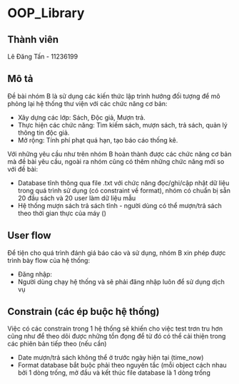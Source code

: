 # OOP_Library
## Thành viên
Lê Đăng Tấn - 11236199

## Mô tả
Đề bài nhóm B là sử dụng các kiến thức lập trình hướng đối tượng để mô phỏng lại hệ thống thư viện với các chức năng cơ bản:
- Xây dựng các lớp: Sách, Độc giả, Mượn trả.
- Thực hiện các chức năng: Tìm kiếm sách, mượn sách, trả sách, quản lý thông tin độc giả.
- Mở rộng: Tính phí phạt quá hạn, tạo báo cáo thống kê.

Với những yêu cầu như trên nhóm B hoàn thành được các chức năng cơ bản mà đề bài yêu cầu, ngoài ra nhóm cũng có thêm những chức năng mới so với đề bài:
- Database tĩnh thông qua file .txt với chức năng đọc/ghi/cập nhật dữ liệu trong quá trình sử dụng (có constraint về format), nhóm có chuẩn bị sẵn 20 đầu sách và 20 user làm dữ liệu mẫu
- Hệ thống mượn sách trả sách tĩnh - người dùng có thể mượn/trả sách theo thời gian thực của máy (<ctime>)

## User flow
Để tiện cho quá trình đánh giá báo cáo và sử dụng, nhóm B xin phép được trình bày flow của hệ thống:
- Đăng nhập:
-   Người dùng chạy hệ thống và sẽ phải đăng nhập luôn để sử dụng dịch vụ

## Constrain (các ép buộc hệ thống)
Việc có các constrain trong 1 hệ thống sẽ khiến cho việc test trơn tru hơn cũng như để theo dõi được những tồn đọng để từ đó có thể cải thiện trong các phiên bản tiếp theo (nếu cần)
- Date mượn/trả sách không thể ở trước ngày hiện tại (time_now)
- Format database bắt buộc phải theo nguyên tắc (mỗi object cách nhau bởi 1 dòng trống, mở đầu và kết thúc file database là 1 dòng trống
